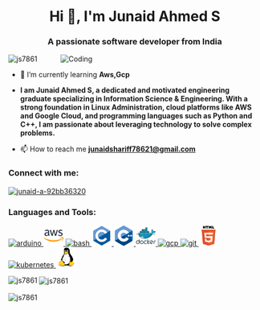 <h1 align="center">Hi 👋, I'm Junaid Ahmed S</h1>
<h3 align="center">A passionate software developer from India</h3>

<img align="right" alt="Coding" width="400" src="https://leverageedu.com/blog/wp-content/uploads/2021/08/Hacker.gif" />


<p align="left"> <img src="https://komarev.com/ghpvc/?username=js7861&label=Profile%20views&color=0e75b6&style=flat" alt="js7861" /> </p>

- 🌱 I’m currently learning **Aws,Gcp**

- **I am Junaid Ahmed S, a dedicated and motivated engineering graduate specializing in Information Science & Engineering. With a strong foundation in Linux Administration, cloud platforms like AWS and Google Cloud, and programming languages such as Python and C++, I am passionate about leveraging technology to solve complex problems.**

- 📫 How to reach me **junaidshariff78621@gmail.com**

<h3 align="left">Connect with me:</h3>
<p align="left">
<a href="https://linkedin.com/in/junaid-a-92bb36320" target="blank"><img align="center" src="https://raw.githubusercontent.com/rahuldkjain/github-profile-readme-generator/master/src/images/icons/Social/linked-in-alt.svg" alt="junaid-a-92bb36320" height="30" width="40" /></a>
</p>

<h3 align="left">Languages and Tools:</h3>
<p align="left"> <a href="https://www.arduino.cc/" target="_blank" rel="noreferrer"> <img src="https://cdn.worldvectorlogo.com/logos/arduino-1.svg" alt="arduino" width="40" height="40"/> </a> <a href="https://aws.amazon.com" target="_blank" rel="noreferrer"> <img src="https://raw.githubusercontent.com/devicons/devicon/master/icons/amazonwebservices/amazonwebservices-original-wordmark.svg" alt="aws" width="40" height="40"/> </a> <a href="https://www.gnu.org/software/bash/" target="_blank" rel="noreferrer"> <img src="https://www.vectorlogo.zone/logos/gnu_bash/gnu_bash-icon.svg" alt="bash" width="40" height="40"/> </a> <a href="https://www.cprogramming.com/" target="_blank" rel="noreferrer"> <img src="https://raw.githubusercontent.com/devicons/devicon/master/icons/c/c-original.svg" alt="c" width="40" height="40"/> </a> <a href="https://www.w3schools.com/cpp/" target="_blank" rel="noreferrer"> <img src="https://raw.githubusercontent.com/devicons/devicon/master/icons/cplusplus/cplusplus-original.svg" alt="cplusplus" width="40" height="40"/> </a> <a href="https://www.docker.com/" target="_blank" rel="noreferrer"> <img src="https://raw.githubusercontent.com/devicons/devicon/master/icons/docker/docker-original-wordmark.svg" alt="docker" width="40" height="40"/> </a> <a href="https://cloud.google.com" target="_blank" rel="noreferrer"> <img src="https://www.vectorlogo.zone/logos/google_cloud/google_cloud-icon.svg" alt="gcp" width="40" height="40"/> </a> <a href="https://git-scm.com/" target="_blank" rel="noreferrer"> <img src="https://www.vectorlogo.zone/logos/git-scm/git-scm-icon.svg" alt="git" width="40" height="40"/> </a> <a href="https://www.w3.org/html/" target="_blank" rel="noreferrer"> <img src="https://raw.githubusercontent.com/devicons/devicon/master/icons/html5/html5-original-wordmark.svg" alt="html5" width="40" height="40"/> </a> <a href="https://kubernetes.io" target="_blank" rel="noreferrer"> <img src="https://www.vectorlogo.zone/logos/kubernetes/kubernetes-icon.svg" alt="kubernetes" width="40" height="40"/> </a> <a href="https://www.linux.org/" target="_blank" rel="noreferrer"> <img src="https://raw.githubusercontent.com/devicons/devicon/master/icons/linux/linux-original.svg" alt="linux" width="40" height="40"/> </a> </p>

<p><img align="left" src="https://github-readme-stats.vercel.app/api/top-langs?username=js7861&show_icons=true&locale=en&layout=compact" alt="js7861" /></p>

<p>&nbsp;<img align="center" src="https://github-readme-stats.vercel.app/api?username=js7861&show_icons=true&locale=en" alt="js7861" /></p>

<p><img align="center" src="https://github-readme-streak-stats.herokuapp.com/?user=js7861&" alt="js7861" /></p>
